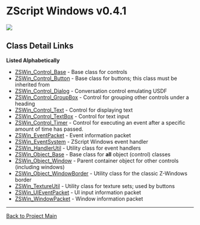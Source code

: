 # ZScript Windows v0.4.1

![](https://github.com/Saican/ZSWin/blob/master/README/ZSWin_Logo.png)

## Class Detail Links
**Listed Alphabetically**
- [ZSWin_Control_Base](https://github.com/Saican/ZSWin/blob/master/README/03%20-%20Classes-01-ZSWin_Control_Base.md) - Base class for controls
- [ZSWin_Control_Button](https://github.com/Saican/ZSWin/blob/master/README/03%20-%20Classes-02-ZSWin_Control_Button.md) - Base class for buttons; this class must be inherited from
- [ZSWin_Control_Dialog](https://github.com/Saican/ZSWin/blob/master/README/03%20-%20Classes-15-ZSWin_Control_Dialog.md) - Conversation control emulating USDF
- [ZSWin_Control_GroupBox](https://github.com/Saican/ZSWin/blob/master/README/03%20-%20Classes-03-ZSWin_Control_GroupBox.md) - Control for grouping other controls under a heading
- [ZSWin_Control_Text](https://github.com/Saican/ZSWin/blob/master/README/03%20-%20Classes-04-ZSWin_Control_Text.md) - Control for displaying text
- [ZSWin_Control_TextBox](https://github.com/Saican/ZSWin/blob/master/README/03%20-%20Classes-14-ZSWin_Control_TextBox.md) - Control for text input
- [ZSWin_Control_Timer](https://github.com/Saican/ZSWin/blob/master/README/03%20-%20Classes-16-ZSWin_Control_Timer.md) - Control for executing an event after a specific amount of time has passed.
- [ZSWin_EventPacket](https://github.com/Saican/ZSWin/blob/master/README/03%20-%20Classes-06-ZSWin_EventPacket.md) - Event information packet
- [ZSWin_EventSystem](https://github.com/Saican/ZSWin/blob/master/README/03%20-%20Classes-07-ZSWin_EventSystem.md) - ZScript Windows event handler
- [ZSWin_HandlerUtil](https://github.com/Saican/ZSWin/blob/master/README/03%20-%20Classes-08-ZSWin_HandlerUtil.md) - Utility class for event handlers
- [ZSWin_Object_Base](https://github.com/Saican/ZSWin/blob/master/README/03%20-%20Classes-09-ZSWin_Object_Base.md) - Base class for **all** object (control) classes
- [ZSWin_Object_Window](https://github.com/Saican/ZSWin/blob/master/README/03%20-%20Classes-10-ZSWin_Object_Window.md) - Parent container object for other controls (including windows)
- [ZSWin_Object_WindowBorder](https://github.com/Saican/ZSWin/blob/master/README/03%20-%20Classes-11-ZSWin_Object_WindowBorder.md) - Utility class for the classic Z-Windows border
- [ZSWin_TextureUtil](https://github.com/Saican/ZSWin/blob/master/README/03%20-%20Classes-12-ZSWin_TextureUtil.md) - Utility class for texture sets; used by buttons
- [ZSWin_UIEventPacket](https://github.com/Saican/ZSWin/blob/master/README/03%20-%20Classes-05-ZSWin_UIEventPacket.md) - UI input information packet
- [ZSWin_WindowPacket](https://github.com/Saican/ZSWin/blob/master/README/03%20-%20Classes-13-ZSWin_WindowPacket.md) - Window information packet


------------


[Back to Project Main](https://github.com/Saican/ZSWin "Back to Project Main")
